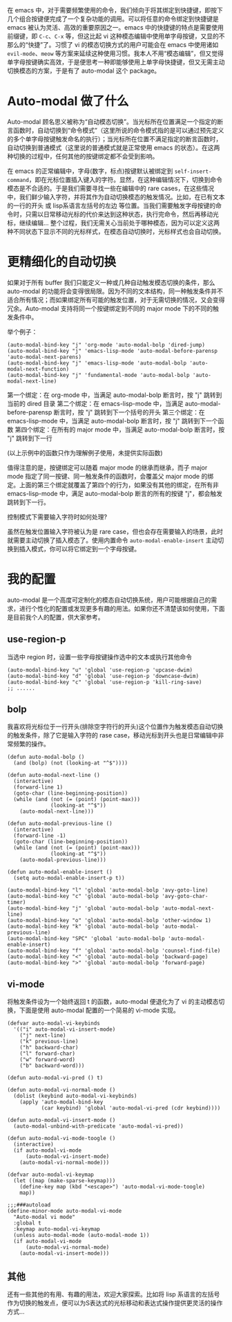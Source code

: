 在 emacs 中，对于需要频繁使用的命令，我们倾向于将其绑定到快捷键，即按下几个组合按键便完成了一个复杂功能的调用。可以将任意的命令绑定到快捷键是 emacs 被认为灵活、高效的重要原因之一。emacs 中的快捷键的特点是需要使用前缀键，即 `C-c`、`C-x` 等，但这比起 vi 这种模态编辑中使用单字母按键，又显的不那么的“快捷”了。习惯了 vi 的模态切换方式的用户可能会在 emacs 中使用诸如 `evil-mode`、`meow` 等方案来延续这种使用习惯。我本人不用“模态编辑”，但又觉得单字母按键确实高效，于是便思考一种即能够使用上单字母快捷键，但又无需主动切换模态的方案，于是有了 auto-modal 这个 package。

# Auto-modal 做了什么

Auto-modal 顾名思义被称为“自动模态切换”。当光标所在位置满足一个指定的断言函数时，自动切换到“命令模式”（这里所说的命令模式指的是可以通过预先定义的多个单字母按键触发命名的执行）；当光标所在位置不满足指定的断言函数时，自动切换到普通模式（这里说的普通模式就是正常使用 emacs 的状态）。在这两种切换的过程中，任何其他的按键绑定都不会受到影响。

在 emacs 的正常编辑中，字母(数字，标点)按键默认被绑定到 `self-insert-command`，即在光标位置插入键入的字符。显然，在这种编辑情况下，切换到命令模态是不合适的。于是我们需要寻找一些在编辑中的 rare cases，在这些情况中，我们鲜少输入字符，并将其作为自动切换模态的触发情况。比如，在已有文本的一行的开头 或 lisp系语言左括号的左边 等位置。当我们需要触发字母按键的命令时，只需以日常移动光标的代价来达到这种状态，执行完命令，然后再移动光标，继续编辑... 整个过程，我们无需关心当前处于哪种模态，因为可以定义这两种不同状态下显示不同的光标样式，在模态自动切换时，光标样式也会自动切换。

# 更精细化的自动切换

如果对于所有 buffer 我们只能定义一种或几种自动触发模态切换的条件，那么 auto-modal 的功能将会变得很局限。因为不同的文本结构，同一种触发条件并不适合所有情况；而如果绑定所有可能的触发位置，对于无需切换的情况，又会变得冗余。Auto-modal 支持将同一个按键绑定到不同的 major mode 下的不同的触发条件中。

举个例子：

```emacs-lisp
(auto-modal-bind-key "j" 'org-mode 'auto-modal-bolp 'dired-jump)
(auto-modal-bind-key "j" 'emacs-lisp-mode 'auto-modal-before-parensp 'auto-modal-next-parens)
(auto-modal-bind-key "j" 'emacs-lisp-mode 'auto-modal-bolp 'auto-modal-next-function)
(auto-modal-bind-key "j" 'fundamental-mode 'auto-modal-bolp 'auto-modal-next-line)
```

第一个绑定：在 org-mode 中，当满足 auto-modal-bolp 断言时，按 "j" 跳转到当前的 dired 目录
第二个绑定：在 emacs-lisp-mode 中，当满足 auto-modal-before-parensp 断言时，按 "j" 跳转到下一个括号的开头
第三个绑定：在 emacs-lisp-mode 中，当满足 auto-modal-bolp 断言时，按 "j" 跳转到下一个函数
第四个绑定：在所有的 major mode 中，当满足 auto-modal-bolp 断言时，按 "j" 跳转到下一行

(以上示例中的函数只作为理解例子使用，未提供实际函数)

值得注意的是，按键绑定可以随着 major mode 的继承而继承，而子 major mode 指定了同一按键、同一触发条件的函数时，会覆盖父 major mode 的绑定。上面的第三个绑定就覆盖了第四个的行为，如果没有其他的绑定，在所有非 emacs-lisp-mode 中，满足 auto-modal-bolp 断言的所有的按键 "j"，都会触发跳转到下一行。

控制模式下需要输入字符时如何处理?

虽然在触发位置输入字符被认为是 rare case，但也会存在需要输入的场景，此时就需要主动切换了插入模态了。使用内置命令 `auto-modal-enable-insert` 主动切换到插入模式，你可以将它绑定到一个字母按键。

# 我的配置
auto-modal 是一个高度可定制化的模态自动切换系统，用户可能根据自己的需求，进行个性化的配置或发现更多有趣的用法。如果你还不清楚该如何使用，下面是目前我个人的配置，供大家参考。

## use-region-p
当选中 region 时，设置一些字母按键操作选中的文本或执行其他命令

```emacs-lisp
(auto-modal-bind-key "u" 'global 'use-region-p 'upcase-dwim)
(auto-modal-bind-key "d" 'global 'use-region-p 'downcase-dwim)
(auto-modal-bind-key "c" 'global 'use-region-p 'kill-ring-save)
;; ......
```

## bolp
我喜欢将光标位于一行开头(排除空字符行的开头)这个位置作为触发模态自动切换的触发条件，除了它是输入字符的 rase case，移动光标到开头也是日常编辑中非常频繁的操作。

```emacs-lisp
(defun auto-modal-bolp ()
  (and (bolp) (not (looking-at "^$"))))

(defun auto-modal-next-line ()
  (interactive)
  (forward-line 1)
  (goto-char (line-beginning-position))
  (while (and (not (= (point) (point-max)))
              (looking-at "^$"))
    (auto-modal-next-line)))

(defun auto-modal-previous-line ()
  (interactive)
  (forward-line -1)
  (goto-char (line-beginning-position))
  (while (and (not (= (point) (point-max)))
              (looking-at "^$"))
    (auto-modal-previous-line)))

(defun auto-modal-enable-insert ()
  (setq auto-modal-enable-insert-p t))

(auto-modal-bind-key "l" 'global 'auto-modal-bolp 'avy-goto-line)
(auto-modal-bind-key "c" 'global 'auto-modal-bolp 'avy-goto-char-timer)
(auto-modal-bind-key "j" 'global 'auto-modal-bolp 'auto-modal-next-line)
(auto-modal-bind-key "o" 'global 'auto-modal-bolp 'other-window 1)
(auto-modal-bind-key "k" 'global 'auto-modal-bolp 'auto-modal-previous-line)
(auto-modal-bind-key "SPC" 'global 'auto-modal-bolp 'auto-modal-enable-insert)
(auto-modal-bind-key "f" 'global 'auto-modal-bolp 'counsel-find-file)
(auto-modal-bind-key "<" 'global 'auto-modal-bolp 'backward-page)
(auto-modal-bind-key ">" 'global 'auto-modal-bolp 'forward-page)
```

## vi-mode
将触发条件设为一个始终返回 t 的函数，auto-modal 便退化为了 vi 的主动模态切换，下面是使用 auto-modal 配置的一个简易的 vi-mode 实现。

```emacs-lisp
(defvar auto-modal-vi-keybinds
  '(("i" auto-modal-vi-insert-mode)
    ("j" next-line)
    ("k" previous-line)
    ("h" backward-char)
    ("l" forward-char)
    ("w" forward-word)
    ("b" backward-word)))

(defun auto-modal-vi-pred () t)

(defun auto-modal-vi-normal-mode ()
  (dolist (keybind auto-modal-vi-keybinds)
    (apply 'auto-modal-bind-key
           (car keybind) 'global 'auto-modal-vi-pred (cdr keybind))))

(defun auto-modal-vi-insert-mode ()
  (auto-modal-unbind-with-predicate 'auto-modal-vi-pred))

(defun auto-modal-vi-mode-toogle ()
  (interactive)
  (if auto-modal-vi-mode
      (auto-modal-vi-insert-mode)
    (auto-modal-vi-normal-mode)))

(defvar auto-modal-vi-keymap
  (let ((map (make-sparse-keymap)))
    (define-key map (kbd "<escape>") 'auto-modal-vi-mode-toogle)
    map))

;;;###autoload
(define-minor-mode auto-modal-vi-mode
  "Auto-modal vi mode"
  :global t
  :keymap auto-modal-vi-keymap
  (unless auto-modal-mode (auto-modal-mode 1))
  (if auto-modal-vi-mode
      (auto-modal-vi-normal-mode)
    (auto-modal-vi-insert-mode)))
```

## 其他
还有一些其他的有用、有趣的用法，欢迎大家探索。比如将 lisp 系语言的左括号作为切换的触发点，便可以为S表达式的光标移动和表达式操作提供更灵活的操作方式...
